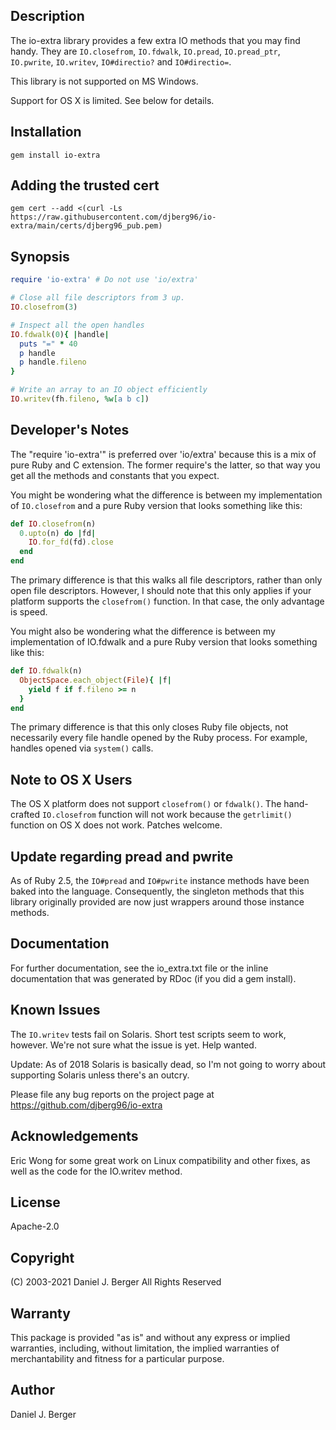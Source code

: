 ## Description
The io-extra library provides a few extra IO methods that you may find
handy. They are `IO.closefrom`, `IO.fdwalk`, `IO.pread`, `IO.pread_ptr`,
`IO.pwrite`, `IO.writev`, `IO#directio?` and `IO#directio=`.
	
This library is not supported on MS Windows.

Support for OS X is limited. See below for details.

## Installation
`gem install io-extra`

## Adding the trusted cert
`gem cert --add <(curl -Ls https://raw.githubusercontent.com/djberg96/io-extra/main/certs/djberg96_pub.pem)`

## Synopsis
```ruby
require 'io-extra' # Do not use 'io/extra'

# Close all file descriptors from 3 up.
IO.closefrom(3)

# Inspect all the open handles
IO.fdwalk(0){ |handle|
  puts "=" * 40 
  p handle
  p handle.fileno
}

# Write an array to an IO object efficiently
IO.writev(fh.fileno, %w[a b c])
```

## Developer's Notes
The "require 'io-extra'" is preferred over 'io/extra' because this is a mix
of pure Ruby and C extension. The former require's the latter, so that way
you get all the methods and constants that you expect.

You might be wondering what the difference is between my implementation of
`IO.closefrom` and a pure Ruby version that looks something like this:

```ruby
def IO.closefrom(n)
  0.upto(n) do |fd|
    IO.for_fd(fd).close
  end
end
```

The primary difference is that this walks all file descriptors, rather
than only open file descriptors. However, I should note that this only
applies if your platform supports the `closefrom()` function. In that case,
the only advantage is speed.

You might also be wondering what the difference is between my implementation
of IO.fdwalk and a pure Ruby version that looks something like this:

```ruby
def IO.fdwalk(n)
  ObjectSpace.each_object(File){ |f|
    yield f if f.fileno >= n
  }
end
```

The primary difference is that this only closes Ruby file objects, not
necessarily every file handle opened by the Ruby process. For example,
handles opened via `system()` calls.

## Note to OS X Users
The OS X platform does not support `closefrom()` or `fdwalk()`. The hand-
crafted `IO.closefrom` function will not work because the `getrlimit()`
function on OS X does not work. Patches welcome.

## Update regarding pread and pwrite
As of Ruby 2.5, the `IO#pread` and `IO#pwrite` instance methods have been
baked into the language. Consequently, the singleton methods that this
library originally provided are now just wrappers around those instance
methods.

## Documentation
For further documentation, see the io_extra.txt file or the inline
documentation that was generated by RDoc (if you did a gem install).

## Known Issues
The `IO.writev` tests fail on Solaris. Short test scripts seem to work,
however. We're not sure what the issue is yet. Help wanted.

Update: As of 2018 Solaris is basically dead, so I'm not going to worry
about supporting Solaris unless there's an outcry.

Please file any bug reports on the project page at
https://github.com/djberg96/io-extra

## Acknowledgements
Eric Wong for some great work on Linux compatibility and other fixes, as
well as the code for the IO.writev method.

## License
Apache-2.0

## Copyright
(C) 2003-2021 Daniel J. Berger
All Rights Reserved
    
## Warranty
This package is provided "as is" and without any express or
implied warranties, including, without limitation, the implied
warranties of merchantability and fitness for a particular purpose.
	 
## Author
Daniel J. Berger
